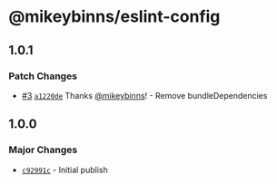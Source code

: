 # @mikeybinns/eslint-config

## 1.0.1

### Patch Changes

- [#3](https://github.com/mikeybinns/monorepo/pull/3) [`a1220de`](https://github.com/mikeybinns/monorepo/commit/a1220de1935dfc75f40f1af9774e0b1597b0d1f2) Thanks [@mikeybinns](https://github.com/mikeybinns)! - Remove bundleDependencies

## 1.0.0

### Major Changes

- [`c92991c`](https://github.com/mikeybinns/monorepo/commit/c92991c62e44c823290623547cbb6f74de6703e7) - Initial publish
